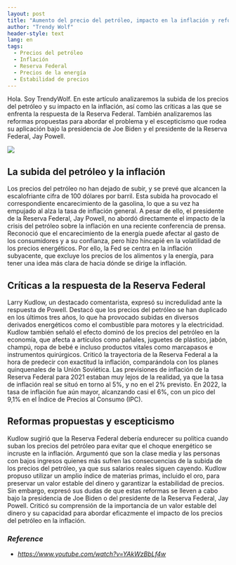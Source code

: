 ```yaml
---
layout: post
title: "Aumento del precio del petróleo, impacto en la inflación y reformas propuestas por Biden y Powell"
author: "Trendy Wolf"
header-style: text
lang: en
tags:
  - Precios del petróleo
  - Inflación
  - Reserva Federal
  - Precios de la energía
  - Estabilidad de precios
---
```


Hola. Soy TrendyWolf. En este artículo analizaremos la subida de los precios del petróleo y su impacto en la inflación, así como las críticas a las que se enfrenta la respuesta de la Reserva Federal. También analizaremos las reformas propuestas para abordar el problema y el escepticismo que rodea su aplicación bajo la presidencia de Joe Biden y el presidente de la Reserva Federal, Jay Powell.

<img
    src="https://i.ytimg.com/vi/YAkWzBbLf4w/hqdefault.jpg"
/>


## La subida del petróleo y la inflación
Los precios del petróleo no han dejado de subir, y se prevé que alcancen la escalofriante cifra de 100 dólares por barril. Esta subida ha provocado el correspondiente encarecimiento de la gasolina, lo que a su vez ha empujado al alza la tasa de inflación general. A pesar de ello, el presidente de la Reserva Federal, Jay Powell, no abordó directamente el impacto de la crisis del petróleo sobre la inflación en una reciente conferencia de prensa. Reconoció que el encarecimiento de la energía puede afectar al gasto de los consumidores y a su confianza, pero hizo hincapié en la volatilidad de los precios energéticos. Por ello, la Fed se centra en la inflación subyacente, que excluye los precios de los alimentos y la energía, para tener una idea más clara de hacia dónde se dirige la inflación.

## Críticas a la respuesta de la Reserva Federal
Larry Kudlow, un destacado comentarista, expresó su incredulidad ante la respuesta de Powell. Destacó que los precios del petróleo se han duplicado en los últimos tres años, lo que ha provocado subidas en diversos derivados energéticos como el combustible para motores y la electricidad. Kudlow también señaló el efecto dominó de los precios del petróleo en la economía, que afecta a artículos como pañales, juguetes de plástico, jabón, champú, ropa de bebé e incluso productos vitales como marcapasos e instrumentos quirúrgicos. Criticó la trayectoria de la Reserva Federal a la hora de predecir con exactitud la inflación, comparándola con los planes quinquenales de la Unión Soviética. Las previsiones de inflación de la Reserva Federal para 2021 estaban muy lejos de la realidad, ya que la tasa de inflación real se situó en torno al 5%, y no en el 2% previsto. En 2022, la tasa de inflación fue aún mayor, alcanzando casi el 6%, con un pico del 9,1% en el Índice de Precios al Consumo (IPC).

## Reformas propuestas y escepticismo
Kudlow sugirió que la Reserva Federal debería endurecer su política cuando suban los precios del petróleo para evitar que el choque energético se incruste en la inflación. Argumentó que son la clase media y las personas con bajos ingresos quienes más sufren las consecuencias de la subida de los precios del petróleo, ya que sus salarios reales siguen cayendo. Kudlow propuso utilizar un amplio índice de materias primas, incluido el oro, para preservar un valor estable del dinero y garantizar la estabilidad de precios. Sin embargo, expresó sus dudas de que estas reformas se lleven a cabo bajo la presidencia de Joe Biden o del presidente de la Reserva Federal, Jay Powell. Criticó su comprensión de la importancia de un valor estable del dinero y su capacidad para abordar eficazmente el impacto de los precios del petróleo en la inflación.


### _Reference_
- _https://www.youtube.com/watch?v=YAkWzBbLf4w_

